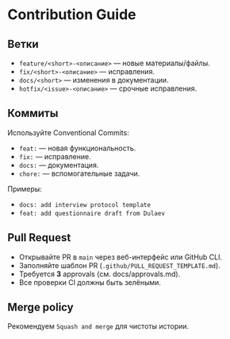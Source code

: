 # Contribution Guide

## Ветки

- `feature/<short>-<описание>` — новые материалы/файлы.
- `fix/<short>-<описание>` — исправления.
- `docs/<short>` — изменения в документации.
- `hotfix/<issue>-<описание>` — срочные исправления.

## Коммиты

Используйте Conventional Commits:

- `feat:` — новая функциональность.
- `fix:` — исправление.
- `docs:` — документация.
- `chore:` — вспомогательные задачи.

Примеры:

- `docs: add interview protocol template`
- `feat: add questionnaire draft from Dulaev`

## Pull Request

- Открывайте PR в `main` через веб-интерфейс или GitHub CLI.
- Заполняйте шаблон PR (`.github/PULL_REQUEST_TEMPLATE.md`).
- Требуется **3** approvals (см. docs/approvals.md).
- Все проверки CI должны быть зелёными.

## Merge policy

Рекомендуем `Squash and merge` для чистоты истории.
